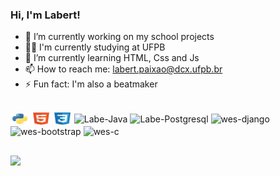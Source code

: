 ### Hi, I'm Labert!


- 🔭 I’m currently working on my school projects
- 👨‍💻 I'm currently studying at UFPB
- 🌱 I’m currently learning HTML, Css and Js
- 📫 How to reach me: labert.paixao@dcx.ufpb.br
- ⚡ Fun fact: I'm also a beatmaker

<div style="display: inline_block"><br>
  <img align="center" alt="Labe-Python" height="20" width="30" src="https://raw.githubusercontent.com/devicons/devicon/master/icons/python/python-original.svg">
  <img align="center" alt="Labe-HTML" height="20" width="30" src="https://raw.githubusercontent.com/devicons/devicon/master/icons/html5/html5-original.svg">
  <img align="center" alt="Labe-CSS" height="20" width="30" src="https://raw.githubusercontent.com/devicons/devicon/master/icons/css3/css3-original.svg">
  <img align="center" alt="Labe-Java" height="20" width="30" src="https://cdn.jsdelivr.net/gh/devicons/devicon/icons/java/java-original.svg">
  <img align="center" alt="Labe-Postgresql" height="20" width="30" src="https://cdn.jsdelivr.net/gh/devicons/devicon/icons/postgresql/postgresql-original.svg">
  <img align="center" alt="wes-django" height="20" width="30" src="https://cdn.jsdelivr.net/gh/devicons/devicon/icons/django/django-plain.svg">
  <img align="center" alt="wes-bootstrap" height="20" width="30" src="https://cdn.jsdelivr.net/gh/devicons/devicon/icons/bootstrap/bootstrap-original.svg">
  <img align="center" alt="wes-c" height="20" width="30" src="https://cdn.jsdelivr.net/gh/devicons/devicon@latest/icons/c/c-original.svg" />
          
</div>               

##

<div>
  <a href="https://instagram.com/labertt_" target="_blank"><img src="https://img.shields.io/badge/-Instagram-%23E4405F?style=for-the-badge&logo=instagram&logoColor=white" target="_blank"></a>
</div>
